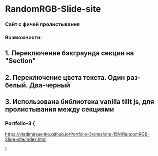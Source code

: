 # RandomRGB-Slide-site
 
### Сайт с фичей пролистывания

### Возможности:

## 1. Переключение бэкграунда секции на "Section"

## 2. Переключение цвета текста. Один раз-белый. Два-черный

## 3. Использована библиотека vanilla tillt js, для пролистывания между секциями

### Portfolio-3 {

https://vladimirsaenko.github.io/Portfolio-3/sites/site-15N/RandomRGB-Slide-site/index.html

}
